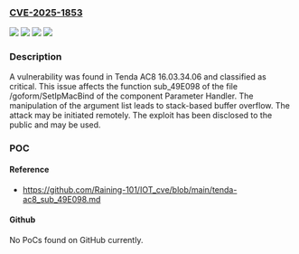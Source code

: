 ### [CVE-2025-1853](https://cve.mitre.org/cgi-bin/cvename.cgi?name=CVE-2025-1853)
![](https://img.shields.io/static/v1?label=Product&message=AC8&color=blue)
![](https://img.shields.io/static/v1?label=Version&message=%3D%2016.03.34.06%20&color=brighgreen)
![](https://img.shields.io/static/v1?label=Vulnerability&message=Memory%20Corruption&color=brighgreen)
![](https://img.shields.io/static/v1?label=Vulnerability&message=Stack-based%20Buffer%20Overflow&color=brighgreen)

### Description

A vulnerability was found in Tenda AC8 16.03.34.06 and classified as critical. This issue affects the function sub_49E098 of the file /goform/SetIpMacBind of the component Parameter Handler. The manipulation of the argument list leads to stack-based buffer overflow. The attack may be initiated remotely. The exploit has been disclosed to the public and may be used.

### POC

#### Reference
- https://github.com/Raining-101/IOT_cve/blob/main/tenda-ac8_sub_49E098.md

#### Github
No PoCs found on GitHub currently.

